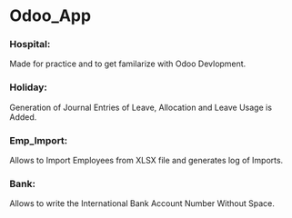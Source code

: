 # Odoo_App

### Hospital: 
Made for practice and to get familarize with Odoo Devlopment.

### Holiday:
Generation of Journal Entries of Leave, Allocation and Leave Usage is Added.

### Emp_Import:
Allows to Import Employees from XLSX file and generates log of Imports.

### Bank:
Allows to write the International Bank Account Number Without Space.
